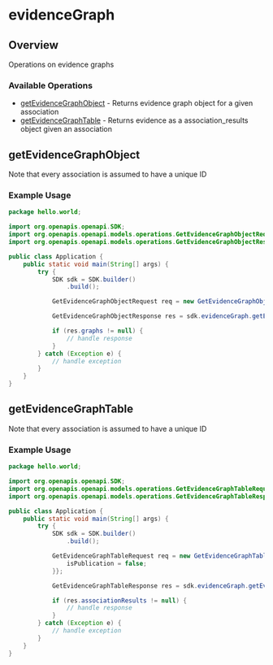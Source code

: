 # evidenceGraph

## Overview

Operations on evidence graphs

### Available Operations

* [getEvidenceGraphObject](#getevidencegraphobject) - Returns evidence graph object for a given association
* [getEvidenceGraphTable](#getevidencegraphtable) - Returns evidence as a association_results object given an association

## getEvidenceGraphObject

Note that every association is assumed to have a unique ID

### Example Usage

```java
package hello.world;

import org.openapis.openapi.SDK;
import org.openapis.openapi.models.operations.GetEvidenceGraphObjectRequest;
import org.openapis.openapi.models.operations.GetEvidenceGraphObjectResponse;

public class Application {
    public static void main(String[] args) {
        try {
            SDK sdk = SDK.builder()
                .build();

            GetEvidenceGraphObjectRequest req = new GetEvidenceGraphObjectRequest("quibusdam");            

            GetEvidenceGraphObjectResponse res = sdk.evidenceGraph.getEvidenceGraphObject(req);

            if (res.graphs != null) {
                // handle response
            }
        } catch (Exception e) {
            // handle exception
        }
    }
}
```

## getEvidenceGraphTable

Note that every association is assumed to have a unique ID

### Example Usage

```java
package hello.world;

import org.openapis.openapi.SDK;
import org.openapis.openapi.models.operations.GetEvidenceGraphTableRequest;
import org.openapis.openapi.models.operations.GetEvidenceGraphTableResponse;

public class Application {
    public static void main(String[] args) {
        try {
            SDK sdk = SDK.builder()
                .build();

            GetEvidenceGraphTableRequest req = new GetEvidenceGraphTableRequest("nam") {{
                isPublication = false;
            }};            

            GetEvidenceGraphTableResponse res = sdk.evidenceGraph.getEvidenceGraphTable(req);

            if (res.associationResults != null) {
                // handle response
            }
        } catch (Exception e) {
            // handle exception
        }
    }
}
```
